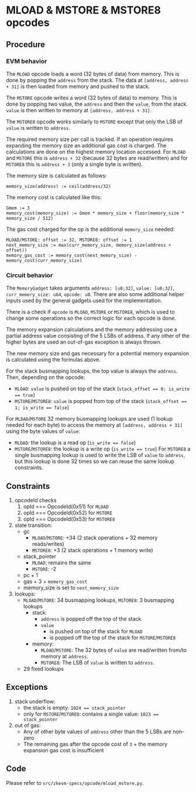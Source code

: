 # MLOAD & MSTORE & MSTORE8 opcodes

## Procedure

### EVM behavior

The `MLOAD` opcode loads a word (32 bytes of data) from memory. This is done by popping the `address` from the stack. The data at `[address, address + 31]` is then loaded from memory and pushed to the stack.

The `MSTORE` opcode writes a word (32 bytes of data) to memory. This is done by popping two value, the `address` and then the `value`, from the stack. `value` is then written to memory at `[address, address + 31]`.

The `MSTORE8` opcode works similarly to `MSTORE` except that only the LSB of `value` is written to `address`.

The required memory size per call is tracked. If an operation requires expanding the memory size an additional gas cost is charged. The calculations are done on the highest memory location accessed. For `MLOAD` and `MSTORE` this is `address + 32` (because 32 bytes are read/written) and for `MSTORE8` this is `address + 1` (only a single byte is written).

The memory size is calculated as follows:

```
memory_size(address) := ceil(address/32)
```

The memory cost is calculated like this:

```
Gmem := 3
memory_cost(memory_size) := Gmem * memory_size + floor(memory_size * memory_size / 512)
```

The gas cost charged for the op is the additional `memory_size` needed:

```
MLOAD/MSTORE: offset := 32, MSTORE8: offset := 1
next_memory_size := max(curr_memory_size, memory_size(address + offset))
memory_gas_cost := memory_cost(next_memory_size) - memory_cost(curr_memory_size)
```

### Circuit behavior

The `MemoryGadget` takes arguments `address: [u8;32]`, `value: [u8;32]`, `curr_memory_size: u64`, `opcode: u8`. There are also some additional helper inputs used by the general gadgets used for the implementation.

There is a check if `opcode` is `MLOAD`, `MSTORE` or `MSTORE8`, which is used to change some operations so the correct logic for each opcode is done.

The memory expansion calculations and the memory addressing use a partial address value consisting of the 5 LSBs of address. If any other of the higher bytes are used an out-of-gas exception is always thrown.

The new memory size and gas necessary for a potential memory expansion is calculated using the formulas above.

For the stack busmapping lookups, the top value is always the `address`. Then, depending on the opcode:

- `MLOAD`: `value` is pushed on top of the stack (`stack_offset == 0; is_write == true`)
- `MSTORE`/`MSTORE8`: `value` is popped from top of the stack (`stack_offset == 1; is_write == false`)

For `MLOAD`/`MSTORE` 32 memory busmapping lookups are used (1 lookup needed for each byte) to access the memory at `[address, address + 31]` using the byte values of `value`:

- `MLOAD`: the lookup is a read op (`is_write == false`)
- `MSTORE`/`MSTORE8`: the lookup is a write op (`is_write == true`)
  For `MSTORE8` a single busmapping lookup is used to write the LSB of `value` to `address`, but this lookup is done 32 times so we can reuse the same lookup constraints.

## Constraints

1. opcodeId checks
   1. opId === OpcodeId(0x51) for `MLOAD`
   2. opId === OpcodeId(0x52) for `MSTORE`
   3. opId === OpcodeId(0x53) for `MSTORE8`
2. state transition:
   - gc
     - `MLOAD`/`MSTORE`:  +34 (2 stack operations + 32 memory reads/writes)
     - `MSTORE8`: +3 (2 stack operations + 1 memory write)
   - stack_pointer
     - `MLOAD`: remains the same
     - `MSTORE`: -2
   - pc + 1
   - gas + 3 + `memory_gas_cost`
   - memory_size is set to `next_memory_size`
3. lookups:
   - `MLOAD`/`MSTORE`: 34 busmapping lookups, `MSTORE8`: 3 busmapping lookups
     - stack:
       - `address` is popped off the top of the stack
       - `value`
         - is pushed on top of the stack for `MLOAD`
         - is popped off the top of the stack for `MSTORE`/`MSTORE8`
     - memory:
       - `MLOAD`/`MSTORE`: The 32 bytes of `value` are read/written from/to memory at `address`.
       - `MSTORE8`: The LSB of `value` is written to `address`.
   - 29 fixed lookups

## Exceptions

1. stack underflow:
   - the stack is empty: `1024 == stack_pointer`
   - only for `MSTORE`/`MSTORE8`: contains a single value: `1023 == stack_pointer`
2. out of gas:
   - Any of other byte values of `address` other than the 5 LSBs are non-zero
   - The remaining gas after the opcode cost of `3` + the memory expansion gas cost is insufficient

## Code

Please refer to `src/zkevm-specs/opcode/mload_mstore.py`.

